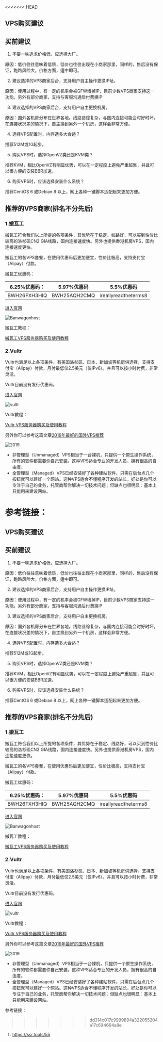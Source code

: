 <<<<<<< HEAD
## VPS购买建议

## 买前建议


1. 不要一味追求价格低，应选择大厂。

原因：低价往往意味着低质，低价也往往出现在小商家那里，同样的，售后没有保证，跑路风险大。价格方面，适中即可。

2. 建议选择的VPS商家后台，支持用户自主操作更换IP址。

原因：使用过程中，有一定的机率会被GFW墙掉IP，目前少数VPS商家支持这一功能。另外有部分商家，支持与客服沟通后付费换IP

3. 建议选择的VPS商家后台，支持用户自主更换机房。

原因：国外各机房分布在世界各地，线路错综复杂，与国内连接可能会时好时坏。在连接状况差的情况下，自主换到另外一个机房，这样会非常方便。

4. 选择VPS配置时，内存选多大合适？

推荐512M或1G起步。

5. 购买VPS时，选择OpenVZ类还是KVM类？

推荐KVM，相比OpenVZ有明显优势，可以在一定程度上避免严重超售，并且可以很方便的安装BBR加速。

6. 购买VPS时，应该选择安装什么系统？

推荐CentOS 6 或Debian 8 以上，网上各种一键脚本适配起来更加方便。

##  推荐的VPS商家(排名不分先后)

### 1.搬瓦工

搬瓦工符合我们以上所提的各项条件，其优势在于稳定、线路好，可以买到性价比较高的洛杉矶CN2 GIA线路，国内连接速度快。另外也提供香港机房VPS，国内连接速度更快。

搬瓦工的各VPS套餐，在使用优惠码后更加便宜，性价比极高，支持支付宝（Alipay）付款。

搬瓦工优惠码：


6.25%优惠码：| 5.97%优惠码 |5.5%优惠码
---|---|---
BWH26FXH3HIQ | BWH25AQH2CMQ |ireallyreadtheterms8

[进入官网](https://bwh88.net)

![Banwagonhost](./image/vps/Banwagonhost.png)


搬瓦工教程：

[搬瓦工VPS服务器购买及使用教程](https://www.cccitu.com/4018.html)

 

### 2.Vultr

Vultr也满足以上各项条件，有美国洛杉矶、日本、新加坡等机房供选择，支持支付宝（Alipay）付款，月付最低仅2.5美元（仅IPv6）。并且可以按小时付费，非常灵活。

Vultr目前没有发行优惠码。

[进入官网](https://www.vultr.com/)

![vultr](./image/vps/Vultr.png)

Vultr教程：

[Vultr VPS服务器购买及使用教程](https://www.cccitu.com/166.html)

另外你可以参考这篇文章[2019年最好的国外VPS推荐](https://www.10besty.com/best-vps-hosting-services/)

![2019](./image/vps/2019-best.png)

* 非管理型（Unmanaged）VPS相当于一台裸机，只提供一个原生操作系统，所有的软件都需要你自己安装。这种VPS适合专业的开发人员，拥有很高的自由度。
* 全管理型（Managed）VPS已经安装好了各种建站软件，只需在后台点几个按钮就可以建好一个网站。这种VPS适合不懂程序开发的站长，好处是你可以专注于自己的业务，托管商帮你解决一切技术问题；但缺点也很明显：基本上只能用来建设网站。

参考链接：
=======
## VPS购买建议

## 买前建议


1. 不要一味追求价格低，应选择大厂。

原因：低价往往意味着低质，低价也往往出现在小商家那里，同样的，售后没有保证，跑路风险大。价格方面，适中即可。

2. 建议选择的VPS商家后台，支持用户自主操作更换IP址。

原因：使用过程中，有一定的机率会被GFW墙掉IP，目前少数VPS商家支持这一功能。另外有部分商家，支持与客服沟通后付费换IP

3. 建议选择的VPS商家后台，支持用户自主更换机房。

原因：国外各机房分布在世界各地，线路错综复杂，与国内连接可能会时好时坏。在连接状况差的情况下，自主换到另外一个机房，这样会非常方便。

4. 选择VPS配置时，内存选多大合适？

推荐512M或1G起步。

5. 购买VPS时，选择OpenVZ类还是KVM类？

推荐KVM，相比OpenVZ有明显优势，可以在一定程度上避免严重超售，并且可以很方便的安装BBR加速。

6. 购买VPS时，应该选择安装什么系统？

推荐CentOS 6 或Debian 8 以上，网上各种一键脚本适配起来更加方便。

##  推荐的VPS商家(排名不分先后)

### 1.搬瓦工

搬瓦工符合我们以上所提的各项条件，其优势在于稳定、线路好，可以买到性价比较高的洛杉矶CN2 GIA线路，国内连接速度快。另外也提供香港机房VPS，国内连接速度更快。

搬瓦工的各VPS套餐，在使用优惠码后更加便宜，性价比极高，支持支付宝（Alipay）付款。

搬瓦工优惠码：


6.25%优惠码：| 5.97%优惠码 |5.5%优惠码
---|---|---
BWH26FXH3HIQ | BWH25AQH2CMQ |ireallyreadtheterms8

[进入官网](https://bwh88.net)

![Banwagonhost](./image/vps/Banwagonhost.png)


搬瓦工教程：

[搬瓦工VPS服务器购买及使用教程](https://www.cccitu.com/4018.html)

 

### 2.Vultr

Vultr也满足以上各项条件，有美国洛杉矶、日本、新加坡等机房供选择，支持支付宝（Alipay）付款，月付最低仅2.5美元（仅IPv6）。并且可以按小时付费，非常灵活。

Vultr目前没有发行优惠码。

[进入官网](https://www.vultr.com/)

![vultr](./image/vps/Vultr.png)

Vultr教程：

[Vultr VPS服务器购买及使用教程](https://www.cccitu.com/166.html)

另外你可以参考这篇文章[2019年最好的国外VPS推荐](https://www.10besty.com/best-vps-hosting-services/)

![2019](./image/vps/2019-best.png)

* 非管理型（Unmanaged）VPS相当于一台裸机，只提供一个原生操作系统，所有的软件都需要你自己安装。这种VPS适合专业的开发人员，拥有很高的自由度。
* 全管理型（Managed）VPS已经安装好了各种建站软件，只需在后台点几个按钮就可以建好一个网站。这种VPS适合不懂程序开发的站长，好处是你可以专注于自己的业务，托管商帮你解决一切技术问题；但缺点也很明显：基本上只能用来建设网站。

参考链接：
>>>>>>> dd314c017c9999894a322055204a17c694694a8e
1. https://ssr.tools/55
